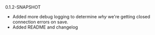 0.1.2-SNAPSHOT
* Added more debug logging to determine _why_ we're getting closed connection errors on save.
* Added README and changelog
